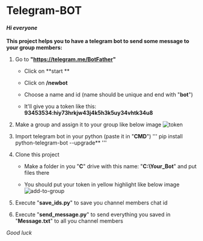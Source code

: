 # Telegram-BOT
#### *Hi everyone*

**This project helps you to have a telegram bot to send some message to your group members:**

1. Go to **"https://telegram.me/BotFather"**

   - Click on **start **

   - Click on **/newbot**

   - Choose a name and id (name should be unique and end with "**bot**")

   - It'll give you a token like this: **93453534:hiy73hrkjw43j4k5h3k5uy34vhtk34u8**


2. Make a group and assign it to your group like below image
![token](https://ibb.co/sj9bzk2)
 
3. Import telegram bot in your python (paste it in "**CMD**")
'''
pip install python-telegram-bot --upgrade**
'''

4. Clone this project

   - Make a folder in you "**C**" drive with this name: "**C:\Your_Bot**" and put files there

   - You should put your token in yellow highlight like below image
  ![add-to-group](https://ibb.co/645KSDq)
 

5. Execute "**save_ids.py**" to save you channel members chat id

6. Execute "**send_message.py**" to send everything you saved in "**Message.txt**" to all you channel members

*Good luck*
